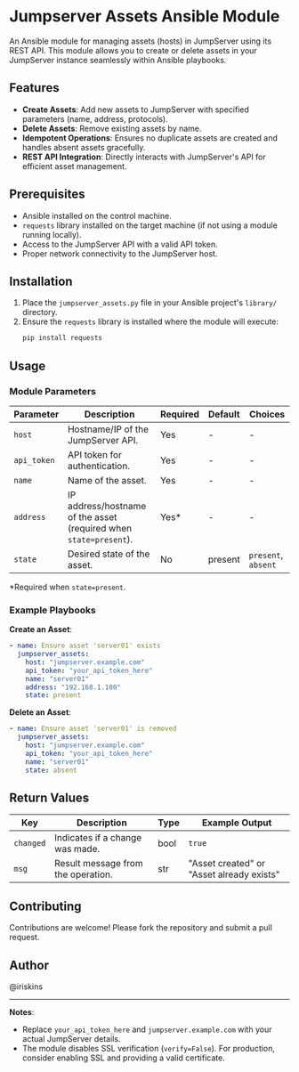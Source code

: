 # Jumpserver Assets Ansible Module

An Ansible module for managing assets (hosts) in JumpServer using its REST API. This module allows you to create or delete assets in your JumpServer instance seamlessly within Ansible playbooks.

## Features

- **Create Assets**: Add new assets to JumpServer with specified parameters (name, address, protocols).
- **Delete Assets**: Remove existing assets by name.
- **Idempotent Operations**: Ensures no duplicate assets are created and handles absent assets gracefully.
- **REST API Integration**: Directly interacts with JumpServer's API for efficient asset management.

## Prerequisites

- Ansible installed on the control machine.
- `requests` library installed on the target machine (if not using a module running locally).
- Access to the JumpServer API with a valid API token.
- Proper network connectivity to the JumpServer host.

## Installation

1. Place the `jumpserver_assets.py` file in your Ansible project's `library/` directory.
2. Ensure the `requests` library is installed where the module will execute:
   ```bash
   pip install requests
   ```

## Usage

### Module Parameters

| Parameter  | Description                                                                 | Required | Default | Choices         |
|------------|-----------------------------------------------------------------------------|----------|---------|-----------------|
| `host`     | Hostname/IP of the JumpServer API.                                          | Yes      | -       | -               |
| `api_token`| API token for authentication.                                               | Yes      | -       | -               |
| `name`     | Name of the asset.                                                          | Yes      | -       | -               |
| `address`  | IP address/hostname of the asset (required when `state=present`).           | Yes*     | -       | -               |
| `state`    | Desired state of the asset.                                                 | No       | present | `present`, `absent` |

*Required when `state=present`.

### Example Playbooks

**Create an Asset**:
```yaml
- name: Ensure asset 'server01' exists
  jumpserver_assets:
    host: "jumpserver.example.com"
    api_token: "your_api_token_here"
    name: "server01"
    address: "192.168.1.100"
    state: present
```

**Delete an Asset**:
```yaml
- name: Ensure asset 'server01' is removed
  jumpserver_assets:
    host: "jumpserver.example.com"
    api_token: "your_api_token_here"
    name: "server01"
    state: absent
```

## Return Values

| Key       | Description                          | Type   | Example Output                          |
|-----------|--------------------------------------|--------|------------------------------------------|
| `changed` | Indicates if a change was made.      | bool   | `true`                                   |
| `msg`     | Result message from the operation.   | str    | "Asset created" or "Asset already exists" |

## Contributing

Contributions are welcome! Please fork the repository and submit a pull request.

## Author

@iriskins

---
**Notes**: 
- Replace `your_api_token_here` and `jumpserver.example.com` with your actual JumpServer details.
- The module disables SSL verification (`verify=False`). For production, consider enabling SSL and providing a valid certificate.
